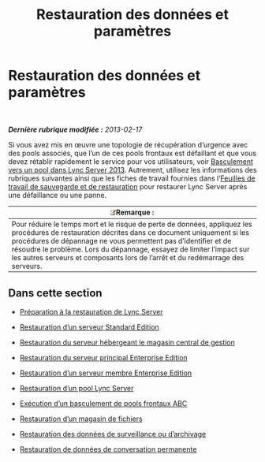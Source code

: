 ﻿---
title: Restauration des données et paramètres
TOCTitle: Restauration des données et paramètres
ms:assetid: b07f5dd7-7bed-4819-8cb5-617f5acd478e
ms:mtpsurl: https://technet.microsoft.com/fr-fr/library/Hh202185(v=OCS.15)
ms:contentKeyID: 53095500
ms.date: 05/20/2016
mtps_version: v=OCS.15
ms.translationtype: HT
---

# Restauration des données et paramètres

 

_**Dernière rubrique modifiée :** 2013-02-17_

Si vous avez mis en œuvre une topologie de récupération d’urgence avec des pools associés, que l’un de ces pools frontaux est défaillant et que vous devez rétablir rapidement le service pour vos utilisateurs, voir [Basculement vers un pool dans Lync Server 2013](lync-server-2013-failing-over-a-pool.md). Autrement, utilisez les informations des rubriques suivantes ainsi que les fiches de travail fournies dans l’[Feuilles de travail de sauvegarde et de restauration](lync-server-2013-backup-and-restoration-worksheets.md) pour restaurer Lync Server après une défaillance ou une panne.

<table>
<thead>
<tr class="header">
<th><img src="images/Gg398920.note(OCS.15).gif" title="note" alt="note" />Remarque :</th>
</tr>
</thead>
<tbody>
<tr class="odd">
<td>Pour réduire le temps mort et le risque de perte de données, appliquez les procédures de restauration décrites dans ce document uniquement si les procédures de dépannage ne vous permettent pas d’identifier et de résoudre le problème. Lors du dépannage, essayez de limiter l’impact sur les autres serveurs et composants lors de l’arrêt et du redémarrage des serveurs.</td>
</tr>
</tbody>
</table>


## Dans cette section

  - [Préparation à la restauration de Lync Server](lync-server-2013-preparing-to-restore-lync-server.md)

  - [Restauration d’un serveur Standard Edition](lync-server-2013-restoring-a-standard-edition-server.md)

  - [Restauration du serveur hébergeant le magasin central de gestion](lync-server-2013-restoring-the-server-hosting-the-central-management-store.md)

  - [Restauration du serveur principal Enterprise Edition](lync-server-2013-restoring-an-enterprise-edition-back-end-server.md)

  - [Restauration d’un serveur membre Enterprise Edition](lync-server-2013-restoring-an-enterprise-edition-member-server.md)

  - [Restauration d’un pool Lync Server](lync-server-2013-restoring-a-lync-server-pool.md)

  - [Exécution d’un basculement de pools frontaux ABC](lync-server-2013-performing-an-abc-front-end-pool-failover.md)

  - [Restauration d’un magasin de fichiers](lync-server-2013-restoring-a-file-store.md)

  - [Restauration des données de surveillance ou d’archivage](lync-server-2013-restoring-monitoring-or-archiving-data.md)

  - [Restauration de données de conversation permanente](lync-server-2013-restoring-persistent-chat-data.md)

